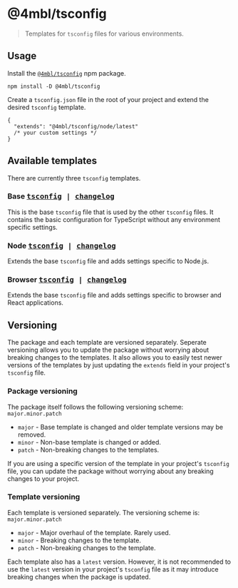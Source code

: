 # @4mbl/tsconfig

> Templates for `tsconfig` files for various environments.

## Usage

Install the [`@4mbl/tsconfig`](https://www.npmjs.com/package/@4mbl/tsconfig) npm package.

```shell
npm install -D @4mbl/tsconfig
```

Create a `tsconfig.json` file in the root of your project and extend the desired `tsconfig` template.

```jsonc
{
  "extends": "@4mbl/tsconfig/node/latest"
  /* your custom settings */
}
```

## Available templates

There are currently three `tsconfig` templates.

### Base <kbd>[tsconfig](./base/latest.json) | [changelog](./base/CHANGELOG.md)</kbd>

This is the base `tsconfig` file that is used by the other `tsconfig` files. It contains the basic configuration for TypeScript without any environment specific settings.

### Node <kbd>[tsconfig](./node/latest.json) | [changelog](./node/CHANGELOG.md)</kbd>

Extends the base `tsconfig` file and adds settings specific to Node.js.

### Browser <kbd>[tsconfig](./browser/latest.json) | [changelog](./browser/CHANGELOG.md)</kbd>

Extends the base `tsconfig` file and adds settings specific to browser and React applications.

## Versioning

The package and each template are versioned separately. Seperate versioning allows you to update the package without worrying about breaking changes to the templates. It also allows you to easily test newer versions of the templates by just updating the `extends` field in your project's `tsconfig` file.

### Package versioning

The package itself follows the following versioning scheme: `major.minor.patch`

* `major` - Base template is changed and older template versions may be removed.
* `minor` - Non-base template is changed or added.
* `patch` - Non-breaking changes to the templates.

If you are using a specific version of the template in your project's `tsconfig` file, you can update the package without worrying about any breaking changes to your project.

### Template versioning

Each template is versioned separately. The versioning scheme is: `major.minor.patch`

* `major` - Major overhaul of the template. Rarely used.
* `minor` - Breaking changes to the template.
* `patch` - Non-breaking changes to the template.

Each template also has a `latest` version. However, it is not recommended to use the `latest` version in your project's `tsconfig` file as it may introduce breaking changes when the package is updated.
